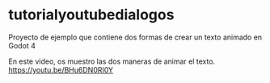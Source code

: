 # tutorialyoutubedialogos
Proyecto de ejemplo que contiene dos formas de crear un texto animado en Godot 4

En este video, os muestro las dos maneras de animar el texto.
https://youtu.be/BHu6DN0RI0Y
